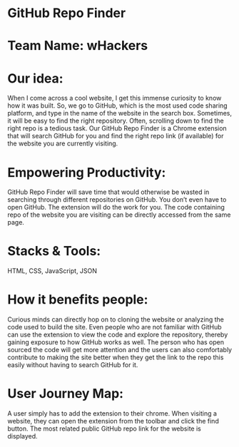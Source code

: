# GitHub Repo Finder
# Team Name: wHackers
# Our idea:
When I come across a cool website, I get this immense curiosity to know how it was built. So, 
we go to GitHub, which is the most used code sharing platform, and type in the name of the 
website in the search box. Sometimes, it will be easy to find the right repository. Often, scrolling 
down to find the right repo is a tedious task. Our GitHub Repo Finder is a Chrome extension that 
will search GitHub for you and find the right repo link (if available) for the website you are 
currently visiting.
# Empowering Productivity:
GitHub Repo Finder will save time that would otherwise be wasted in searching through 
different repositories on GitHub. You don’t even have to open GitHub. The extension will do the 
work for you. The code containing repo of the website you are visiting can be directly accessed 
from the same page. 
# Stacks & Tools:
HTML, CSS, JavaScript, JSON
# How it benefits people:
Curious minds can directly hop on to cloning the website or analyzing the code used to build the 
site. Even people who are not familiar with GitHub can use the extension to view the code and 
explore the repository, thereby gaining exposure to how GitHub works as well. The person who 
has open sourced the code will get more attention and the users can also comfortably contribute 
to making the site better when they get the link to the repo this easily without having to search 
GitHub for it.
# User Journey Map:
A user simply has to add the extension to their chrome. When visiting a website, they can open 
the extension from the toolbar and click the find button. The most related public GitHub repo 
link for the website is displayed.
